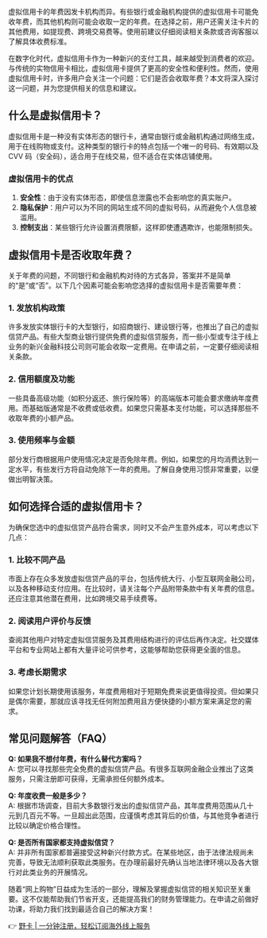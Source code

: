 虚拟信用卡的年费因发卡机构而异。有些银行或金融机构提供的虚拟信用卡可能免收年费，而其他机构则可能会收取一定的年费。在选择之前，用户还需关注卡片的其他费用，如提现费、跨境交易费等。使用前建议仔细阅读相关条款或咨询客服以了解具体收费标准。

在数字化时代，虚拟信用卡作为一种新兴的支付工具，越来越受到消费者的欢迎。与传统的实物信用卡相比，虚拟信用卡提供了更高的安全性和便利性。然而，使用虚拟信用卡时，许多用户会关注一个问题：它们是否会收取年费？本文将深入探讨这一问题，并为您提供相关的信息和建议。

## 什么是虚拟信用卡？

虚拟信用卡是一种没有实体形态的银行卡，通常由银行或金融机构通过网络生成，用于在线购物或支付。这种类型的银行卡的特点包括一个唯一的号码、有效期以及 CVV 码（安全码），适合用于在线交易，但不适合在实体店铺使用。

### 虚拟信用卡的优点

1. **安全性**：由于没有实体形态，即使信息泄露也不会影响您的真实账户。
2. **隐私保护**：用户可以为不同的网站生成不同的虚拟号码，从而避免个人信息被滥用。
3. **控制支出**：某些银行允许设置消费限额，这样即使遭遇欺诈，也能限制损失。

## 虚拟信用卡是否收取年费？

关于年费的问题，不同银行和金融机构对待的方式各异，答案并不是简单的“是”或“否”。以下几个因素可能会影响您选择的虚拟信用卡是否需要年费：

### 1. 发放机构政策

许多发放实体银行卡的大型银行，如招商银行、建设银行等，也推出了自己的虚拟信贷产品。有些大型商业银行提供免费的虚拟信贷服务，而一些小型或专注于线上业务的新兴金融科技公司则可能会收取一定费用。在申请之前，一定要仔细阅读相关条款。

### 2. 信用额度及功能

一些具备高级功能（如积分返还、旅行保险等）的高端版本可能会要求缴纳年度费用。而基础版通常是不收费或低收费。如果您只需基本支付功能，可以选择那些不收取年费的小额产品。

### 3. 使用频率与金额

部分发行商根据用户使用情况决定是否免除年费。例如，如果您的月均消费达到一定水平，有些发行方将自动免除下一年的费用。了解自身使用习惯非常重要，以便做出明智决策。

## 如何选择合适的虚拟信用卡？

为确保您选中的虚拟信贷产品符合需求，同时又不会产生意外成本，可以考虑以下几点：

### 1. 比较不同产品

市面上存在众多发放虚拟信贷产品的平台，包括传统大行、小型互联网金融公司，以及各种移动支付应用。在比较时，请关注每个产品附带条款中有关年费的信息。还应注意其他潜在费用，比如跨境交易手续费等。

### 2. 阅读用户评价与反馈

查阅其他用户对特定虚拟信贷服务及其费用结构进行的评估后再作决定。社交媒体平台和专业网站上都有大量评论可供参考，这能够帮助您获得更全面的信息。

### 3. 考虑长期需求

如果您计划长期使用该服务，年度费用相对于短期免费来说更值得投资。但如果只是偶尔需要，那就应该寻找无任何附加费用且方便快捷的小额方案来满足您的需求。

## 常见问题解答（FAQ）

**Q: 如果我不想付年费，有什么替代方案吗？**  
A: 您可以寻找那些完全免费的虚拟信贷产品。有很多互联网金融企业推出了这类服务，只需注册即可获得，无需承担任何额外成本。

**Q: 年度收费一般是多少？**  
A: 根据市场调查，目前大多数银行发出的虚拟信贷产品，其年度费用范围从几十元到几百元不等。一旦超出此范围，应谨慎考虑其背后的价值，与其他竞争者进行比较以确定价格合理性。

**Q: 是否所有国家都支持虚拟信贷？**  
A: 并非所有国家都普遍接受这种新兴付款方式。在某些地区，由于法律法规尚未完善，导致无法顺利获取此类服务。在办理前最好先确认当地法律环境以及各大银行对此类业务的开展情况。

随着“网上购物”日益成为生活的一部分，理解及掌握虚拟信贷的相关知识至关重要。这不仅能帮助我们节省开支，还能提高我们的财务管理能力。在申请之前做好功课，将助力我们找到最适合自己的解决方案！

👉 [野卡 | 一分钟注册，轻松订阅海外线上服务](https://bit.ly/bewildcard)